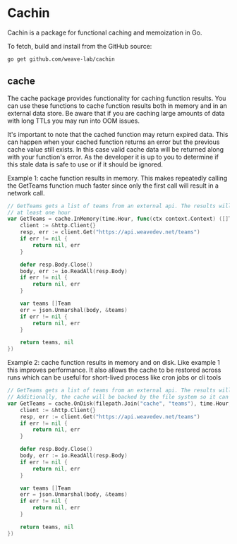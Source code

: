 # Cachin

Cachin is a package for functional caching and memoization in Go.

To fetch, build and install from the GitHub source:

```sh
go get github.com/weave-lab/cachin
```

## cache
The cache package provides functionality for caching function results.
You can use these functions to cache function results both in memory and in an external data store.
Be aware that if you are caching large amounts of data with long TTLs you may run into OOM issues.

It's important to note that the cached function may return expired data.
This can happen when your cached function returns an error but the previous cache value still exists.
In this case valid cache data will be returned along with your function's error.
As the developer it is up to you to determine if this stale data is safe to use or if it should be ignored.

Example 1: cache function results in memory. This makes repeatedly calling the GetTeams function much faster since
only the first call will result in a network call.
```go
// GetTeams gets a list of teams from an external api. The results will be cached in memory for 
// at least one hour
var GetTeams = cache.InMemory(time.Hour, func(ctx context.Context) ([]Team, error) {
    client := &http.Client{}
    resp, err := client.Get("https://api.weavedev.net/teams")
    if err != nil {
        return nil, err
    }

    defer resp.Body.Close()
    body, err := io.ReadAll(resp.Body)
    if err != nil {
        return nil, err
    }

    var teams []Team
    err = json.Unmarshal(body, &teams)
    if err != nil {
        return nil, err
    }

    return teams, nil
})
```

Example 2: cache function results in memory and on disk.
Like example 1 this improves performance.
It also allows the cache to be restored across runs which can be useful for short-lived process like cron jobs or cli tools
```go
// GetTeams gets a list of teams from an external api. The results will be cached in memory for at least one hour.
// Additionally, the cache will be backed by the file system so it can be restored between program runs
var GetTeams = cache.OnDisk(filepath.Join("cache", "teams"), time.Hour, func(ctx context.Context) ([]Team, error) {
    client := &http.Client{}
    resp, err := client.Get("https://api.weavedev.net/teams")
    if err != nil {
        return nil, err
    }

    defer resp.Body.Close()
    body, err := io.ReadAll(resp.Body)
    if err != nil {
        return nil, err
    }

    var teams []Team
    err = json.Unmarshal(body, &teams)
    if err != nil {
        return nil, err
    }

    return teams, nil
})
```
